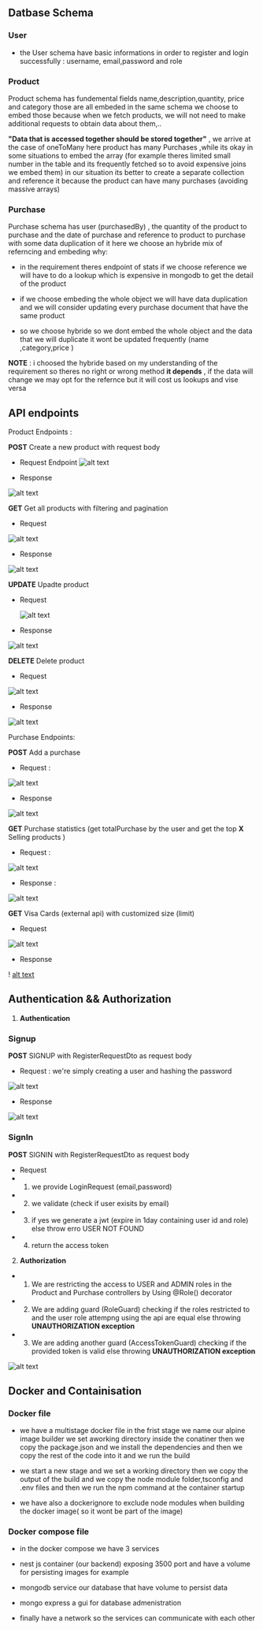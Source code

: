 ## Datbase Schema

### User

- the User schema have basic informations in order to register and login successfully : username, email,password and role

### Product

Product schema has fundemental fields name,description,quantity, price and category those are all embeded in the same schema we choose to embed those because when we fetch products, we will not need to make additional requests to obtain data about them,..

**"Data that is accessed together should be stored together"** , we arrive at the case of oneToMany here product has many Purchases ,while its okay in some situations to embed the array (for example theres limited small number in the table and its frequently fetched so to avoid expensive joins we embed them) in our situation its better to create a separate collection and reference it because the product can have many purchases (avoiding massive arrays)

### Purchase

Purchase schema has user (purchasedBy) , the quantity of the product to purchase and the date of purchase and reference to product to purchase with some data duplication of it
here we choose an hybride mix of referncing and embeding why:

- in the requirement theres endpoint of stats if we choose reference we will have to do a lookup which is expensive in mongodb to get the detail of the product

- if we choose embeding the whole object we will have data duplication and we will consider updating every purchase document that have the same product

- so we choose hybride so we dont embed the whole object and the data that we will duplicate it wont be updated frequently (name ,category,price )

**NOTE** : i choosed the hybride based on my understanding of the requirement so theres no right or wrong method **it depends** , if the data will change we may opt for the refernce but it will cost us lookups and vise versa

## API endpoints

Product Endpoints :

**POST** Create a new product with request body

- Request
  Endpoint
  ![alt text](image.png)

- Response

![alt text](image-1.png)

**GET** Get all products with filtering and pagination

- Request

![alt text](image-2.png)

- Response

![alt text](image-3.png)

**UPDATE** Upadte product

- Request

  ![alt text](image-4.png)

- Response

![alt text](image-5.png)

**DELETE** Delete product

- Request

![alt text](image-7.png)

- Response

![alt text](image-6.png)

Purchase Endpoints:

**POST** Add a purchase

- Request :

![alt text](image-8.png)

- Response

![alt text](image-9.png)

**GET** Purchase statistics (get totalPurchase by the user and get the top **X** Selling products )

- Request :

![alt text](image-10.png)

- Response :

![alt text](image-11.png)

**GET** Visa Cards (external api) with customized size (limit)

- Request

![alt text](image-12.png)

- Response

! [alt text](image-13.png)

## Authentication && Authorization

1. **Authentication**

### Signup

**POST** SIGNUP with RegisterRequestDto as request body

- Request : we're simply creating a user and hashing the password

![alt text](image-14.png)

- Response

![alt text](image-15.png)

### SignIn

**POST** SIGNIN with RegisterRequestDto as request body

- Request
- 1. we provide LoginRequest (email,password)
- 2. we validate (check if user exisits by email)
- 3. if yes we generate a jwt (expire in 1day containing user id and role) else throw erro USER NOT FOUND
- 4. return the access token

2. **Authorization**

- 1. We are restricting the access to USER and ADMIN roles in the Product and Purchase controllers by Using @Role() decorator

- 2. We are adding guard (RoleGuard) checking if the roles restricted to and the user role attempng using the api are equal else throwing **UNAUTHORIZATION exception**

- 3. We are adding another guard (AccessTokenGuard) checking if the provided token is valid else throwing **UNAUTHORIZATION exception**

![alt text](code.png)

## Docker and Containisation

### Docker file

- we have a multistage docker file in the frist stage we name our alpine image builder we set aworking directory inside the conatiner then we copy the package.json and we install the dependencies and then we copy the rest of the code into it and we run the build

- we start a new stage and we set a working directory then we copy the output of the build and we copy the node module folder,tsconfig and .env files and then we run the npm command at the container startup

- we have also a dockerignore to exclude node modules when building the docker image( so it wont be part of the image)

### Docker compose file

- in the docker compose we have 3 services

- nest js container (our backend) exposing 3500 port and have a volume for persisting images for example

- mongodb service our database that have volume to persist data

- mongo express a gui for database admenistration

- finally have a network so the services can communicate with each other
